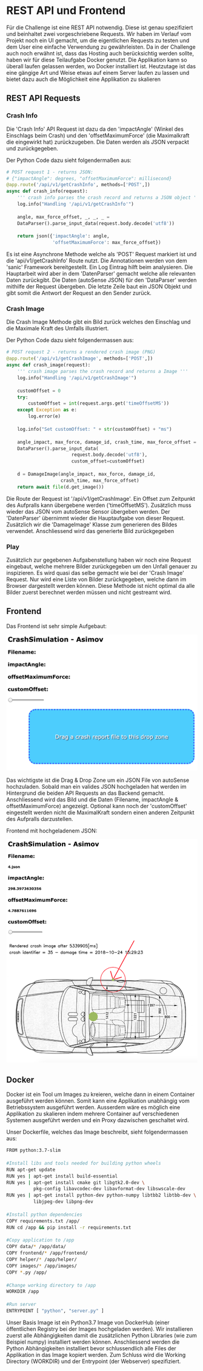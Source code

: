# REST API und Frontend
Für die Challenge ist eine REST API notwendig. Diese ist genau spezifiziert und beinhaltet zwei vorgeschriebene
Requests. Wir haben im Verlauf vom Projekt noch ein UI gemacht, um die eigentlichen Requests zu testen und
dem User eine einfache Verwendung zu gewährleisten. Da in der Challenge auch noch erwähnt ist, dass das Hosting
auch berücksichtig werden sollte, haben wir für diese Teilaufgabe Docker genutzt. Die Applikation kann so
überall laufen gelassen werden, wo Docker installiert ist. Heutzutage ist das eine gängige Art und Weise
etwas auf einem Server laufen zu lassen und bietet dazu auch die Möglichkeit eine Applikation zu skalieren

## REST API Requests
### Crash Info
Die 'Crash Info' API Request ist dazu da den 'impactAngle' (Winkel des Einschlags beim Crash) und den
'offsetMaximumForce' (die Maximalkraft die eingewirkt hat) zurückzugeben.
Die Daten werden als JSON verpackt und zurückgegeben.

Der Python Code dazu sieht folgendermaßen aus:

```Python
# POST request 1 - returns JSON:
# {"impactAngle": degrees, "offsetMaximumForce": millisecond}
@app.route('/api/v1/getCrashInfo', methods=['POST',])
async def crash_info(request):
    ''' crash info parses the crash record and returns a JSON object '''
    log.info("Handling '/api/v1/getCrashInfo'")

    angle, max_force_offset, _, _, _ =
    DataParser().parse_input_data(request.body.decode('utf8'))

    return json({'impactAngle': angle,
                 'offsetMaximumForce': max_force_offset})
```

Es ist eine Asynchrone Methode welche als 'POST' Request markiert ist und die 'api/v1/getCrashInfo' Route nutzt. Die
Annotationen werden von dem 'sanic' Framework bereitgestellt.
Ein Log Eintrag hilft beim analysieren. Die Hauptarbeit wird aber in dem 'DatenParser' gemacht welche alle relevanten
Daten zurückgibt. Die Daten (autoSense JSON) für den 'DataParser' werden mithilfe der Request übergeben. Die letzte Zeile baut ein JSON
Objekt und gibt somit die Antwort der Request an den Sender zurück.

### Crash Image
Die Crash Image Methode gibt ein Bild zurück welches den Einschlag und die Maximale Kraft des Umfalls illustriert.

Der Python Code dazu sieht folgendermassen aus:

```python
# POST request 2 - returns a rendered crash image (PNG)
@app.route('/api/v1/getCrashImage', methods=['POST',])
async def crash_image(request):
    ''' crash image parses the crash record and returns a Image '''
    log.info("Handling '/api/v1/getCrashImage'")

    customOffset = 0
    try:
        customOffset = int(request.args.get('timeOffsetMS'))
    except Exception as e:
        log.error(e)

    log.info("Set customOffset: " + str(customOffset) + "ms")

    angle_impact, max_force, damage_id, crash_time, max_force_offset =
    DataParser().parse_input_data(
                        request.body.decode('utf8'),
                        custom_offset=customOffset)

    d = DamageImage(angle_impact, max_force, damage_id,
                    crash_time, max_force_offset)
    return await file(d.get_image())
```

Die Route der Request ist '/api/v1/getCrashImage'. Ein Offset zum Zeitpunkt des Aufpralls kann übergebene werden
('timeOffsetMS'). Zusätzlich muss wieder das JSON vom autoSense Sensor übergeben werden.
Der 'DatenParser' übernimmt wieder die Hauptaufgabe von dieser Request.
Zusätzlich wir die 'DamageImage' Klasse zum generieren des Bildes verwendet. Anschliessend wird das generierte Bild
zurückgegeben

### Play
Zusätzlich zur gegebenen Aufgabenstellung haben wir noch eine Request eingebaut, welche mehrere Bilder zurückgegeben um
den Unfall genauer zu inspizieren.
Es wird quasi das selbe gemacht wie bei der 'Crash Image' Request. Nur wird eine Liste von Bilder zurückgegeben, welche
dann im Browser dargestellt werden können. Diese Methode ist nicht optimal da alle Bilder zuerst berechnet werden
müssen und nicht gestreamt wird.

## Frontend
Das Frontend ist sehr simple Aufgebaut:

![Frontend Design](img/frontend.png "FrontEnd Design")

Das wichtigste ist die Drag & Drop Zone um ein JSON File von autoSense hochzuladen. Sobald man ein valides JSON
hochgeladen hat werden im Hintergrund die beiden API Requests an das Backend gemacht. Anschliessend wird das Bild und die Daten (Filename, impactAngle & offsetMaximumForce) angezeigt. Optional kann noch der 'customOffset'
eingestellt werden nicht die MaximalKraft sondern einen anderen Zeitpunkt des Aufpralls darzustellen.

Frontend mit hochgeladenem JSON:

![Frontend mit geladenem JSON](img/frontend_loaded.png "FrontEnd mit geladenem JSON")


## Docker
Docker ist ein Tool um Images zu kreieren, welche dann in einem Container ausgeführt werden können. Somit kann eine
Applikation unabhängig vom Betriebssystem ausgeführt werden.
Ausserdem wäre es möglich eine Applikation zu skalieren indem mehrere Container auf verschiedenen Systemen ausgeführt
werden und ein Proxy dazwischen geschaltet wird.

Unser Dockerfile, welches das Image beschreibt, sieht folgendermassen aus:

```bash
FROM python:3.7-slim

#Install libs and tools needed for building python wheels
RUN apt-get update
RUN yes | apt-get install build-essential
RUN yes | apt-get install cmake git libgtk2.0-dev \
          pkg-config libavcodec-dev libavformat-dev libswscale-dev
RUN yes | apt-get install python-dev python-numpy libtbb2 libtbb-dev \
          libjpeg-dev libpng-dev

#Install python dependencies
COPY requirements.txt /app/
RUN cd /app && pip install -r requirements.txt

#Copy application to /app
COPY data/* /app/data/
COPY frontend/* /app/frontend/
COPY helper/* /app/helper/
COPY images/* /app/images/
COPY *.py /app/

#Change working directory to /app
WORKDIR /app

#Run server
ENTRYPOINT [ "python", "server.py" ]

```

Unser Basis Image ist ein Python3.7 Image von DockerHub (einer öffentlichen Registry bei der Images hochgeladen werden).
Wir installieren zuerst alle Abhängigkeiten damit die zusätzlichen Python Libraries (wie zum Beispiel numpy) installiert
werden können.
Anschliessend werden die Python Abhängigkeiten installiert bevor schlussendlich alle Files der Applikation in das Image
kopiert werden. Zum Schluss wird die Working Directory (WORKDIR) und der Entrypoint (der Webserver) spezifiziert.
